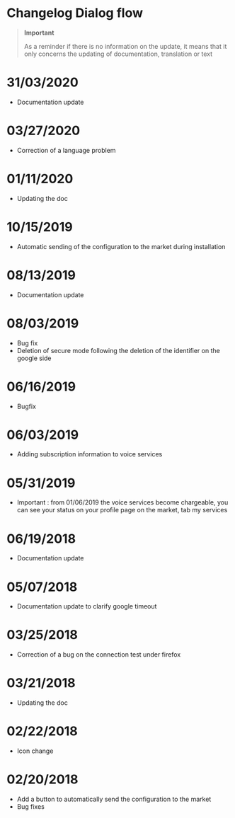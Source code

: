 # Changelog Dialog flow

>**Important**
>
>As a reminder if there is no information on the update, it means that it only concerns the updating of documentation, translation or text

# 31/03/2020

- Documentation update

# 03/27/2020

- Correction of a language problem

# 01/11/2020

- Updating the doc

# 10/15/2019

- Automatic sending of the configuration to the market during installation

# 08/13/2019

- Documentation update

# 08/03/2019

- Bug fix
- Deletion of secure mode following the deletion of the identifier on the google side

# 06/16/2019

- Bugfix

# 06/03/2019

- Adding subscription information to voice services

# 05/31/2019

- Important : from 01/06/2019 the voice services become chargeable, you can see your status on your profile page on the market, tab my services

# 06/19/2018

- Documentation update

# 05/07/2018

- Documentation update to clarify google timeout

# 03/25/2018

- Correction of a bug on the connection test under firefox

# 03/21/2018

- Updating the doc

# 02/22/2018

- Icon change

# 02/20/2018

- Add a button to automatically send the configuration to the market
- Bug fixes
